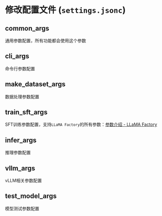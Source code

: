# 修改配置文件 (`settings.jsonc`)

## common_args 
通用参数配置，所有功能都会使用这个参数

## cli_args 
命令行参数配置
## make_dataset_args 

数据处理参数配置
## train_sft_args 
SFT训练参数配置，支持`LLaMA Factory`的所有参数：[参数介绍 - LLaMA Factory](https://llamafactory.readthedocs.io/zh-cn/latest/advanced/arguments.html)

## infer_args 
推理参数配置

## vllm_args 
vLLM相关参数配置

## test_model_args 
模型测试参数配置





